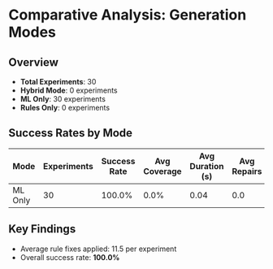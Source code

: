# Comparative Analysis: Generation Modes

## Overview

- **Total Experiments**: 30
- **Hybrid Mode**: 0 experiments
- **ML Only**: 30 experiments
- **Rules Only**: 0 experiments

## Success Rates by Mode

| Mode | Experiments | Success Rate | Avg Coverage | Avg Duration (s) | Avg Repairs |
|------|-------------|--------------|--------------|------------------|-------------|
| ML Only | 30 | 100.0% | 0.0% | 0.04 | 0.0 |

## Key Findings

- Average rule fixes applied: 11.5 per experiment
- Overall success rate: **100.0%**
